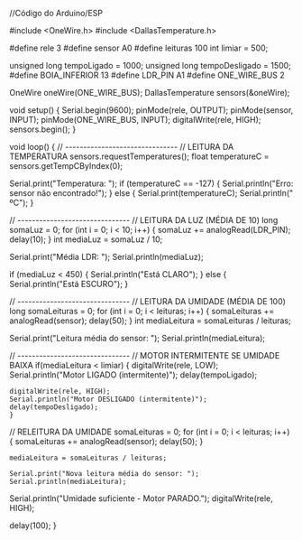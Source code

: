 //Código do Arduino/ESP

#include <OneWire.h>
#include <DallasTemperature.h>

#define rele 3
#define sensor A0
#define leituras 100
int limiar = 500;

unsigned long tempoLigado = 1000;
unsigned long tempoDesligado = 1500;
#define BOIA_INFERIOR 13
#define LDR_PIN A1
#define ONE_WIRE_BUS 2

OneWire oneWire(ONE_WIRE_BUS);
DallasTemperature sensors(&oneWire);

void setup() {
  Serial.begin(9600);
  pinMode(rele, OUTPUT);
  pinMode(sensor, INPUT);
  pinMode(ONE_WIRE_BUS, INPUT);
  digitalWrite(rele, HIGH);
  sensors.begin();
}

void loop() {
  // -------------------------------
  // LEITURA DA TEMPERATURA
  sensors.requestTemperatures();
  float temperatureC = sensors.getTempCByIndex(0);
  
  Serial.print("Temperatura: ");
  if (temperatureC == -127) {
    Serial.println("Erro: sensor não encontrado!");
  } else {
    Serial.print(temperatureC);
    Serial.println(" ºC");
  }

  // -------------------------------
  // LEITURA DA LUZ (MÉDIA DE 10)
  long somaLuz = 0;
  for (int i = 0; i < 10; i++) {
    somaLuz += analogRead(LDR_PIN);
    delay(10);
  }
  int mediaLuz = somaLuz / 10;

  Serial.print("Média LDR: ");
  Serial.println(mediaLuz);

  if (mediaLuz < 450) {
    Serial.println("Está CLARO");
  } else {
    Serial.println("Está ESCURO");
  }

  // -------------------------------
  // LEITURA DA UMIDADE (MÉDIA DE 100)
  long somaLeituras = 0;
  for (int i = 0; i < leituras; i++) {
    somaLeituras += analogRead(sensor);
    delay(50);
  }
  int mediaLeitura = somaLeituras / leituras;

  Serial.print("Leitura média do sensor: ");
  Serial.println(mediaLeitura);

  // -------------------------------
  // MOTOR INTERMITENTE SE UMIDADE BAIXA
  if(mediaLeitura < limiar) {
    digitalWrite(rele, LOW);
    Serial.println("Motor LIGADO (intermitente)");
    delay(tempoLigado);
    
    digitalWrite(rele, HIGH);
    Serial.println("Motor DESLIGADO (intermitente)");
    delay(tempoDesligado);
    }
  // RELEITURA DA UMIDADE
  somaLeituras = 0;
  for (int i = 0; i < leituras; i++) {
    somaLeituras += analogRead(sensor);
    delay(50);
  }
    
    mediaLeitura = somaLeituras / leituras;

    Serial.print("Nova leitura média do sensor: ");
    Serial.println(mediaLeitura);
  

  Serial.println("Umidade suficiente - Motor PARADO.");
  digitalWrite(rele, HIGH);

  delay(100);
}
